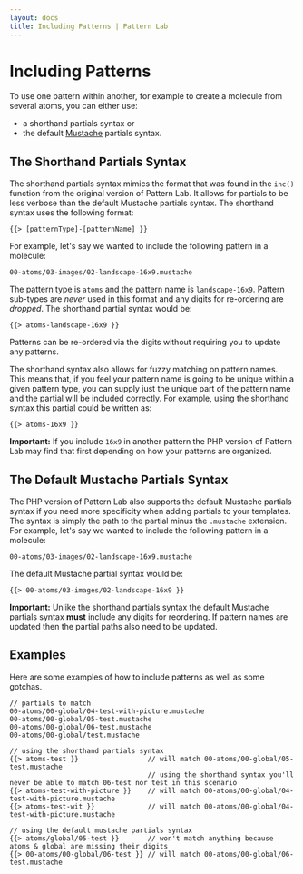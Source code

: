 ```yaml
---
layout: docs
title: Including Patterns | Pattern Lab
---
```


# Including Patterns
To use one pattern within another, for example to create a molecule from several atoms, you can either use:

* a shorthand partials syntax or 
* the default [Mustache](http://mustache.github.io/mustache.5.html) partials syntax.

## The Shorthand Partials Syntax

The shorthand partials syntax mimics the format that was found in the `inc()` function from the original version of Pattern Lab. It allows for partials to be less verbose than the default Mustache partials syntax. The shorthand syntax uses the following format:

    {{> [patternType]-[patternName] }}

For example, let's say we wanted to include the following pattern in a molecule:

    00-atoms/03-images/02-landscape-16x9.mustache

The pattern type is `atoms` and the pattern name is `landscape-16x9`. Pattern sub-types are _never_ used in this format and any digits for re-ordering are _dropped_. The shorthand partial syntax would be:

    {{> atoms-landscape-16x9 }}

Patterns can be re-ordered via the digits without requiring you to update any patterns. 

The shorthand syntax also allows for fuzzy matching on pattern names. This means that, if you feel your pattern name is going to be unique within a given pattern type, you can supply just the unique part of the pattern name and the partial will be included correctly. For example, using the shorthand syntax this partial could be written as:

    {{> atoms-16x9 }}

**Important:** If you include `16x9` in another pattern the PHP version of Pattern Lab may find that first depending on how your patterns are organized.

## The Default Mustache Partials Syntax

The PHP version of Pattern Lab also supports the default Mustache partials syntax if you need more specificity when adding partials to your templates. The syntax is simply the path to the partial minus the `.mustache` extension. For example, let's say we wanted to include the following pattern in a molecule:

    00-atoms/03-images/02-landscape-16x9.mustache

The default Mustache partial syntax would be:

    {{> 00-atoms/03-images/02-landscape-16x9 }}

**Important:** Unlike the shorthand partials syntax the default Mustache partials syntax **must** include any digits for reordering. If pattern names are updated then the partial paths also need to be updated.

## Examples

Here are some examples of how to include patterns as well as some gotchas.

    // partials to match
    00-atoms/00-global/04-test-with-picture.mustache
    00-atoms/00-global/05-test.mustache
    00-atoms/00-global/06-test.mustache
    00-atoms/00-global/test.mustache

    // using the shorthand partials syntax
    {{> atoms-test }}                 // will match 00-atoms/00-global/05-test.mustache
                                      // using the shorthand syntax you'll never be able to match 06-test nor test in this scenario
    {{> atoms-test-with-picture }}    // will match 00-atoms/00-global/04-test-with-picture.mustache 
    {{> atoms-test-wit }}             // will match 00-atoms/00-global/04-test-with-picture.mustache
    
    // using the default mustache partials syntax
    {{> atoms/global/05-test }}       // won't match anything because atoms & global are missing their digits
    {{> 00-atoms/00-global/06-test }} // will match 00-atoms/00-global/06-test.mustache
